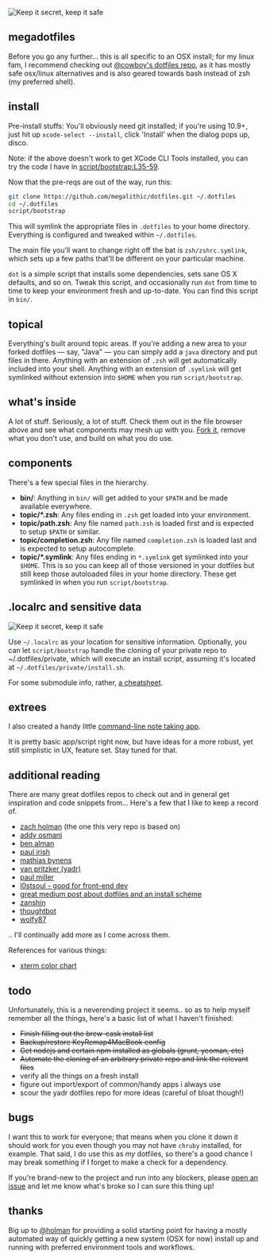 
![Keep it secret, keep it safe](https://dl.dropboxusercontent.com/u/81794/megadotfiles.png)

## megadotfiles

Before you go any further... this is all specific to an OSX install; for my linux fam,
I recommend checking out [@cowboy's dotfiles repo](https://github.com/cowboy/dotfiles), as it has mostly safe
osx/linux alternatives and is also geared towards bash instead of zsh (my preferred shell).

## install

Pre-install stuffs: You'll obviously need git installed; if you're using
10.9+, just hit up `xcode-select --install`, click 'Install' when the
dialog pops up, disco.

Note: if the above doesn't work to get XCode CLI Tools installed, you can try
the code I have in [script/bootstrap:L35-59](https://github.com/megalithic/dotfiles/blob/master/script/bootstrap#L35-L59).

Now that the pre-reqs are out of the way, run this:

```sh
git clone https://github.com/megalithic/dotfiles.git ~/.dotfiles
cd ~/.dotfiles
script/bootstrap
```

This will symlink the appropriate files in `.dotfiles` to your home directory.
Everything is configured and tweaked within `~/.dotfiles`.

The main file you'll want to change right off the bat is `zsh/zshrc.symlink`,
which sets up a few paths that'll be different on your particular machine.

`dot` is a simple script that installs some dependencies, sets sane OS X
defaults, and so on. Tweak this script, and occasionally run `dot` from
time to time to keep your environment fresh and up-to-date. You can find
this script in `bin/`.

## topical

Everything's built around topic areas. If you're adding a new area to your
forked dotfiles — say, "Java" — you can simply add a `java` directory and put
files in there. Anything with an extension of `.zsh` will get automatically
included into your shell. Anything with an extension of `.symlink` will get
symlinked without extension into `$HOME` when you run `script/bootstrap`.

## what's inside

A lot of stuff. Seriously, a lot of stuff. Check them out in the file browser
above and see what components may mesh up with you.
[Fork it](https://github.com/megalithic/dotfiles/fork), remove what you don't
use, and build on what you do use.

## components

There's a few special files in the hierarchy.

- **bin/**: Anything in `bin/` will get added to your `$PATH` and be made
  available everywhere.
- **topic/\*.zsh**: Any files ending in `.zsh` get loaded into your
  environment.
- **topic/path.zsh**: Any file named `path.zsh` is loaded first and is
  expected to setup `$PATH` or similar.
- **topic/completion.zsh**: Any file named `completion.zsh` is loaded
  last and is expected to setup autocomplete.
- **topic/\*.symlink**: Any files ending in `*.symlink` get symlinked into
  your `$HOME`. This is so you can keep all of those versioned in your dotfiles
  but still keep those autoloaded files in your home directory. These get
  symlinked in when you run `script/bootstrap`.

## .localrc and sensitive data
![Keep it secret, keep it safe](https://dl.dropboxusercontent.com/u/81794/secret_safe.jpg)

Use `~/.localrc` as your location for sensitive information. Optionally, you
can let `script/bootstrap` handle the cloning of your private repo to
~/.dotfiles/private, which will execute an install script, assuming it's
located at `~/.dotfiles/private/install.sh`.

For some submodule info, rather, [a cheatsheet](http://blog.jacius.info/git-submodule-cheat-sheet/).

## extrees

I also created a handy little [command-line note taking app](https://github.com/megalithic/noter).

It is pretty basic app/script right now, but have ideas for a more robust, yet still simplistic in UX,
feature set. Stay tuned for that.

## additional reading

There are many great dotfiles repos to check out and in general get inspiration
and code snippets from... Here's a few that I like to keep a record of.

- [zach holman](https://github.com/holman/dotfiles/) (the one this very repo is
based on)
- [addy osmani](https://github.com/addyosmani/dotfiles/)
- [ben alman](https://github.com/cowboy/dotfiles/)
- [paul irish](https://github.com/paulirish/dotfiles)
- [mathias bynens](https://github.com/mathiasbynens/dotfiles)
- [yan pritzker (yadr)](https://github.com/skwp/dotfiles)
- [paul miller](https://github.com/paulmillr/dotfiles)
- [l0stsoul - good for front-end dev](https://github.com/L0stSoul/vim-config)
- [great medium post about dotfiles and an install scheme](https://medium.com/p/43c3602fd789)
- [zanshin](https://github.com/zanshin/dotfiles)
- [thoughtbot](https://github.com/thoughtbot/dotfiles)
- [wolfy87](https://github.com/Wolfy87/dotfiles)

.. I'll continually add more as I come across them.

References for various things:

- [xterm color chart](https://raw.github.com/foize/go.sgr/master/xterm_color_chart.png)

## todo

Unfortunately, this is a neverending project it seems.. so as to help myself
remember all the things, here's a basic list of what I haven't finished:

- ~~Finish filling out the brew-cask install list~~
- ~~Backup/restore KeyRemap4MacBook config~~
- ~~Get nodejs and certain npm installed as globals (grunt, yeoman, etc)~~
- ~~Automate the cloning of an arbitrary private repo and link the relevant files~~
- verify all the things on a fresh install
- figure out import/export of common/handy apps i always use
- scour the yadr dotfiles repo for more ideas (careful of bloat though!)

## bugs

I want this to work for everyone; that means when you clone it down it should
work for you even though you may not have `chruby` installed, for example. That
said, I do use this as *my* dotfiles, so there's a good chance I may break
something if I forget to make a check for a dependency.

If you're brand-new to the project and run into any blockers, please
[open an issue](https://github.com/megalithic/dotfiles/issues) and let me know
what's broke so I can sure this thing up!

## thanks

Big up to [@holman](https://github.com/holman/dotfiles) for providing
a solid starting point for having a mostly automated way of quickly
getting a new system (OSX for now) install up and running with preferred environment
tools and workflows.
